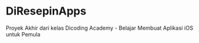 # DiResepinApps
Proyek Akhir dari kelas Dicoding Academy - Belajar Membuat Aplikasi iOS untuk Pemula
